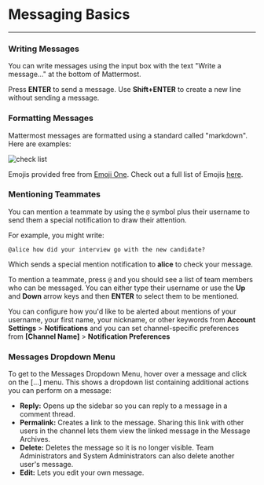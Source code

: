 # Messaging Basics 
___


### Writing Messages

You can write messages using the input box with the text "Write a message..." at the bottom of Mattermost.

Press **ENTER** to send a message. Use **Shift+ENTER** to create a new line without sending a message.

### Formatting Messages

Mattermost messages are formatted using a standard called "markdown". Here are examples:

![check list](https://pre-release.mattermost.com/api/v1/files/get/pspxu7bu17yttmtnzsjnqu78fe/o1nq6cmn5pfo8k8tchb4gtx4kc/314c6qswn7fb7pcw6ydzt34z1o/Image%20Pasted%20at%202016-0-15%2013-05.png?d=%7B%22filename%22%3A%22314c6qswn7fb7pcw6ydzt34z1o%2FImage%2520Pasted%2520at%25202016-0-15%252013-05.png%22%2C%22time%22%3A%221452888265680%22%7D&h=%242a%2410%24NbaIc9vXOhuXbvS.w7uOY.5HSNDkqjpwF2QiXRagZo4OY%2FpAwKDJO&t=rcgiyftm7jyrxnma1osd8zswby)


Emojis provided free from [Emoji One](http://emojione.com/). Check out a full list of Emojis [here](http://emoji.codes/).


### Mentioning Teammates

You can mention a teammate by using the `@` symbol plus their username to send them a special notification to draw their attention.

For example, you might write:

```
@alice how did your interview go with the new candidate?
```

Which sends a special mention notification to **alice** to check your message.

To mention a teammate, press `@` and you should see a list of team members who can be messaged. You can either type their username or use the **Up** and **Down** arrow keys and then **ENTER** to select them to be mentioned.

You can configure how you'd like to be alerted about mentions of your username, your first name, your nickname, or other keywords from **Account Settings** > **Notifications** and you can set channel-specific preferences from **[Channel Name]** > **Notification Preferences**

### Messages Dropdown Menu

To get to the Messages Dropdown Menu, hover over a message and click on the [...] menu. This shows a dropdown list containing additional actions you can perform on a message:

- **Reply:** Opens up the sidebar so you can reply to a message in a comment thread.
- **Permalink:** Creates a link to the message. Sharing this link with other users in the channel lets them view the linked message in the Message Archives.
- **Delete:** Deletes the message so it is no longer visible. Team Administrators and System Administrators can also delete another user's message.
- **Edit:** Lets you edit your own message.
